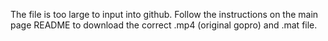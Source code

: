 The file is too large to input into github. Follow the instructions on the main page README to download the correct .mp4 (original gopro) and .mat file.
